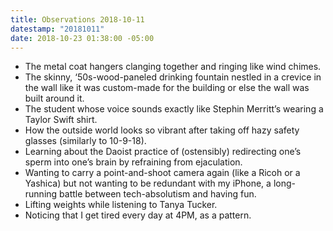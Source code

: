```yaml
---
title: Observations 2018-10-11
datestamp: "20181011"
date: 2018-10-23 01:38:00 -05:00
---
```


- The metal coat hangers clanging together and ringing like wind chimes.
- The skinny, ‘50s-wood-paneled drinking fountain nestled in a crevice in the wall like it was custom-made for the building or else the wall was built around it.
- The student whose voice sounds exactly like Stephin Merritt’s wearing a Taylor Swift shirt.
- How the outside world looks so vibrant after taking off hazy safety glasses (similarly to 10-9-18).
- Learning about the Daoist practice of (ostensibly) redirecting one’s sperm into one’s brain by refraining from ejaculation.
- Wanting to carry a point-and-shoot camera again (like a Ricoh or a Yashica) but not wanting to be redundant with my iPhone, a long-running battle between tech-absolutism and having fun.
- Lifting weights while listening to Tanya Tucker.
- Noticing that I get tired every day at 4PM, as a pattern.
